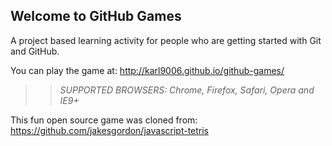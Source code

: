 ## Welcome to GitHub Games

A project based learning activity for people who are getting started with Git and GitHub.

You can play the game at: http://karl9006.github.io/github-games/

>> _*SUPPORTED BROWSERS*: Chrome, Firefox, Safari, Opera and IE9+_

This fun open source game was cloned from: https://github.com/jakesgordon/javascript-tetris
